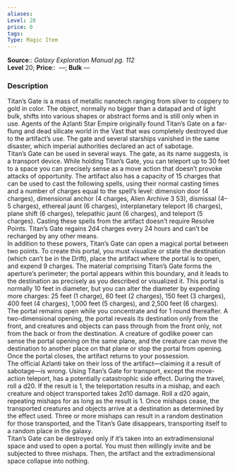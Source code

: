 ```yaml
---
aliases: 
Level: 20
price: 0
tags: 
Type: Magic Item
---
```

**Source**:: _Galaxy Exploration Manual pg. 112_  
**Level** 20;
**Price**::  —; **Bulk** —

### Description

Titan’s Gate is a mass of metallic nanotech ranging from silver to coppery to gold in color. The object, normally no bigger than a datapad and of light bulk, shifts into various shapes or abstract forms and is still only when in use. Agents of the Azlanti Star Empire originally found Titan’s Gate on a far-flung and dead silicate world in the Vast that was completely destroyed due to the artifact’s use. The gate and several starships vanished in the same disaster, which imperial authorities declared an act of sabotage.  
Titan’s Gate can be used in several ways. The gate, as its name suggests, is a transport device. While holding Titan’s Gate, you can teleport up to 30 feet to a space you can precisely sense as a move action that doesn’t provoke attacks of opportunity. The artifact also has a capacity of 15 charges that can be used to cast the following spells, using their normal casting times and a number of charges equal to the spell’s level: dimension door (4 charges), dimensional anchor (4 charges, Alien Archive 3 53), dismissal (4–5 charges), ethereal jaunt (6 charges), interplanetary teleport (6 charges), plane shift (6 charges), telepathic jaunt (6 charges), and teleport (5 charges). Casting these spells from the artifact doesn’t require Resolve Points. Titan’s Gate regains 2d4 charges every 24 hours and can’t be recharged by any other means.  
In addition to these powers, Titan’s Gate can open a magical portal between two points. To create this portal, you must visualize or state the destination (which can’t be in the Drift), place the artifact where the portal is to open, and expend 9 charges. The material comprising Titan’s Gate forms the aperture’s perimeter; the portal appears within this boundary, and it leads to the destination as precisely as you described or visualized it. This portal is normally 10 feet in diameter, but you can alter the diameter by expending more charges: 25 feet (1 charge), 60 feet (2 charges), 150 feet (3 charges), 400 feet (4 charges), 1,000 feet (5 charges), and 2,500 feet (6 charges). The portal remains open while you concentrate and for 1 round thereafter. A two-dimensional opening, the portal reveals its destination only from the front, and creatures and objects can pass through from the front only, not from the back or from the destination. A creature of godlike power can sense the portal opening on the same plane, and the creature can move the destination to another place on that plane or stop the portal from opening. Once the portal closes, the artifact returns to your possession.  
The official Azlanti take on their loss of the artifact—claiming it a result of sabotage—is wrong. Using Titan’s Gate for transport, except the move-action teleport, has a potentially catastrophic side effect. During the travel, roll a d20. If the result is 1, the teleportation results in a mishap, and each creature and object transported takes 2d10 damage. Roll a d20 again, repeating mishaps for as long as the result is 1. Once mishaps cease, the transported creatures and objects arrive at a destination as determined by the effect used. Three or more mishaps can result in a random destination for those transported, and the Titan’s Gate disappears, transporting itself to a random place in the galaxy.  
Titan’s Gate can be destroyed only if it’s taken into an extradimensional space and used to open a portal. You must then willingly invite and be subjected to three mishaps. Then, the artifact and the extradimensional space collapse into nothing.
